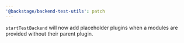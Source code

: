```yaml
---
'@backstage/backend-test-utils': patch
---
```


`startTestBackend` will now add placeholder plugins when a modules are provided without their parent plugin.
